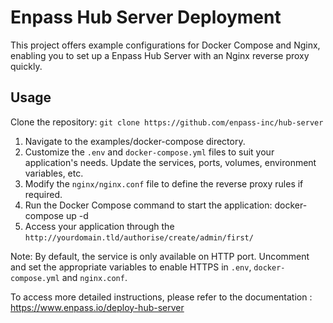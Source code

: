 # Enpass Hub Server Deployment #

This project offers example configurations for Docker Compose and Nginx, enabling you to set up a Enpass Hub Server with an Nginx reverse proxy quickly. 

## Usage ##

Clone the repository: ``` git clone https://github.com/enpass-inc/hub-server ```

1. Navigate to the examples/docker-compose directory.
2. Customize the ``` .env ``` and ``` docker-compose.yml ``` files to suit your application's needs. Update
the services, ports, volumes, environment variables, etc.
3. Modify the ``` nginx/nginx.conf ``` file to define the reverse proxy rules if required. 
4. Run the Docker Compose command to start the application: docker-compose up -d
5. Access your application through the ``` http://yourdomain.tld/authorise/create/admin/first/ ```

Note: By default, the service is only available on HTTP port. Uncomment and set the appropriate variables to enable HTTPS in ``` .env ```, ``` docker-compose.yml ``` and ``` nginx.conf ```.

To access more detailed instructions, please refer to the documentation : https://www.enpass.io/deploy-hub-server
